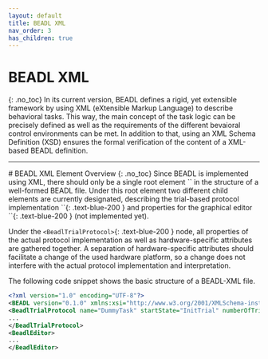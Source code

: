 ```yaml
---
layout: default
title: BEADL XML
nav_order: 3
has_children: true
---
```

# BEADL XML
{: .no_toc}
In its current version, BEADL defines a rigid, yet extensible framework by using XML (eXtensible Markup Language) to describe behavioral tasks. This way, the main concept of the task logic can be precisely defined as well as the requirements of the different bevaioral control environments can be met. In addition to that, using an XML Schema Definition (XSD) ensures the formal verification of the content of a XML-based BEADL definition.
<hr>
# BEADL XML Element Overview
{: .no_toc}
Since BEADL is implemented using XML, there should only be a single root element `<BEADL>` in the structure of a well-formed BEADL file. Under this root element two different child elements are currently designated, describing the trial-based protocol implementation `<BeadlTrialProtocol>`{: .text-blue-200 } and properties for the graphical editor `<BeadlEditor>`{: .text-blue-200 } (not implemented yet).

Under the `<BeadlTrialProtocol>`{: .text-blue-200 } node, all properties of the actual protocol implementation as well as hardware-specific attributes are gathered together. A separation of hardware-specific attributes should facilitate a change of the used hardware platform, so a change does not interfere with the actual protocol implementation and interpretation.

The following code snippet shows the basic structure of a BEADL-XML file.
```xml
<?xml version="1.0" encoding="UTF-8"?>
<BEADL version="0.1.0" xmlns:xsi="http://www.w3.org/2001/XMLSchema-instance" xsi:noNamespaceSchemaLocation="BEADL.xsd">
<BeadlTrialProtocol name="DummyTask" startState="InitTrial" numberOfTrials="INF">
...
</BeadlTrialProtocol>
<BeadlEditor>
...
</BeadlEditor>
```